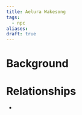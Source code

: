 ```yaml
---
title: Aelura Wakesong
tags:
  - npc
aliases: 
draft: true
---
```

# Background


# Relationships
* 